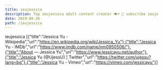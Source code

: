 ```yaml
---
title: ieujessica
description: Top ieujessica adult content creator 👁♐️ 👑 subscribe ieujessica to my porn site below IG ieujessica
date: 2019-08-26
path: /ieujessica
---
```


ieujessica
[{"title":"Jessica Yu - Wikipedia","url":"https://en.wikipedia.org/wiki/Jessica_Yu"},{"title":"Jessica Yu - IMDb","url":"https://www.imdb.com/name/nm0950506/"},{"title":"About — Jessica Yu","url":"https://www.jessicayu.net/author"},{"title":"Jessica Yu (@UjessU) | Twitter","url":"https://twitter.com/ujessu?lang=bg"},{"title":"Jessica Yu - Vimeo","url":"https://vimeo.com/jessicayu"}]

